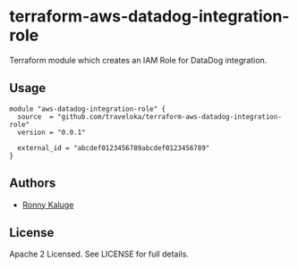 # terraform-aws-datadog-integration-role
Terraform module which creates an IAM Role for DataDog integration.

Usage
-----

```hcl
module "aws-datadog-integration-role" {
  source  = "github.com/traveloka/terraform-aws-datadog-integration-role"
  version = "0.0.1"

  external_id = "abcdef0123456789abcdef0123456789"
}
```

Authors
-------

- [Ronny Kaluge](https://github.com/ronny-kaluge)

License
-------

Apache 2 Licensed. See LICENSE for full details.
